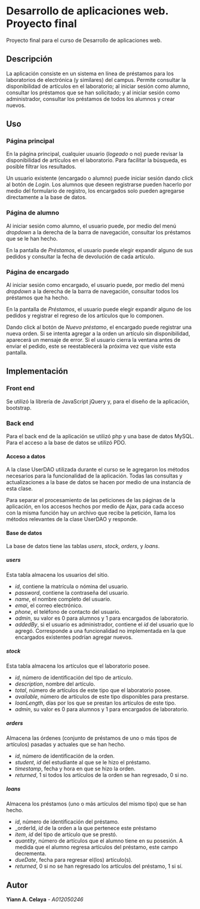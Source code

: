 # Desarrollo de aplicaciones web. Proyecto final
Proyecto final para el curso de Desarrollo de aplicaciones web.

## Descripción
La aplicación consiste en un sistema en línea de préstamos para los laboratorios de electrónica (y similares) del campus. Permite consultar la disponibilidad de artículos en el laboratorio; al iniciar sesión como alumno, consultar los préstamos que se han solicitado; y al iniciar sesión como administrador, consultar los préstamos de todos los alumnos y crear nuevos.

## Uso
### Página principal
En la página principal, cualquier usuario (_logeado_ o no) puede revisar la disponibilidad de artículos en el laboratorio. Para facilitar la búsqueda, es posible filtrar los resultados.

Un usuario existente (encargado o alumno) puede iniciar sesión dando click al botón de _Login_. Los alumnos que deseen registrarse pueden hacerlo por medio del formulario de registro, los encargados solo pueden agregarse directamente a la base de datos.

### Página de alumno
Al iniciar sesión como alumno, el usuario puede, por medio del menú _dropdown_ a la derecha de la barra de navegación, consultar los préstamos que se le han hecho.

En la pantalla de _Préstamos_, el usuario puede elegir expandir alguno de sus pedidos y consultar la fecha de devolución de cada artículo.

### Página de encargado
Al iniciar sesión como encargado, el usuario puede, por medio del menú _dropdown_ a la derecha de la barra de navegación, consultar todos los préstamos que ha hecho.

En la pantalla de _Préstamos_, el usuario puede elegir expandir alguno de los pedidos y registrar el regreso de los artículos que lo componen.

Dando click al botón de _Nuevo préstamo_, el encargado puede registrar una nueva orden. Si se intenta agregar a la orden un artículo sin disponibilidad, aparecerá un mensaje de error. Si el usuario cierra la ventana antes de enviar el pedido, este se reestablecerá la próxima vez que visite esta pantalla.

## Implementación
### Front end
Se utilizó la librería de JavaScript jQuery y, para el diseño de la aplicación, bootstrap.

### Back end
Para el back end de la aplicación se utilizó php y una base de datos MySQL. Para el acceso a la base de datos se utilizó PDO.

#### Acceso a datos
A la clase UserDAO utilizada durante el curso se le agregaron los métodos necesarios para la funcionalidad de la aplicación. Todas las consultas y actualizaciones a la base de datos se hacen por medio de una instancia de esta clase.

Para separar el procesamiento de las peticiones de las páginas de la aplicación, en los accesos hechos por medio de Ajax, para cada acceso con la misma función hay un archivo que recibe la petición, llama los métodos relevantes de la clase UserDAO y responde.

#### Base de datos
La base de datos tiene las tablas _users_, _stock_, _orders_, y _loans_.

##### _users_
Esta tabla almacena los usuarios del sitio.

* _id_, contiene la matrícula o nómina del usuario.
* _password_, contiene la contraseña del usuario.
* _name_, el nombre completo del usuario.
* _emai_, el correo electrónico.
* _phone_, el teléfono de contacto del usuario.
* _admin_, su valor es 0 para alumnos y 1 para encargados de laboratorio.
* _addedBy_, si el usuario es administrador, contiene el _id_ del usuario que lo agregó. Corresponde a una funcionalidad no implementada en la que encargados existentes podrían agregar nuevos.

##### _stock_
Esta tabla almacena los artículos que el laboratorio posee.

* _id_, número de identificación del tipo de artículo.
* _description_, nombre del artículo.
* _total_, número de artículos de este tipo que el laboratorio posee.
* _available_, número de artículos de este tipo disponibles para prestarse.
* _loanLength_, días por los que se prestan los artículos de este tipo.
* _admin_, su valor es 0 para alumnos y 1 para encargados de laboratorio.

##### _orders_
Almacena las órdenes (conjunto de préstamos de uno o más tipos de artículos) pasadas y actuales que se han hecho.

* _id_, número de identificación de la orden.
* _student_, _id_ del estudiante al que se le hizo el préstamo.
* _timestamp_, fecha y hora en que se hizo la orden.
* _returned_, 1 si todos los artículos de la orden se han regresado, 0 si no.

##### _loans_
Almacena los préstamos (uno o más artículos del mismo tipo) que se han hecho.

* _id_, número de identificación del préstamo.
* _orderId, _id_ de la orden a la que pertenece este préstamo
* _item_, _id_ del tipo de artículo que se prestó.
* _quantity_, número de artículos que el alumno tiene en su posesión. A medida que el alumno regresa artículos del préstamo, este campo decrementa.
* _dueDate_, fecha para regresar el(los) artículo(s).
* _returned_, 0 si no se han regresado los artículos del préstamo, 1 si sí.

## Autor
**Yiann A. Celaya** - *A012050246*
